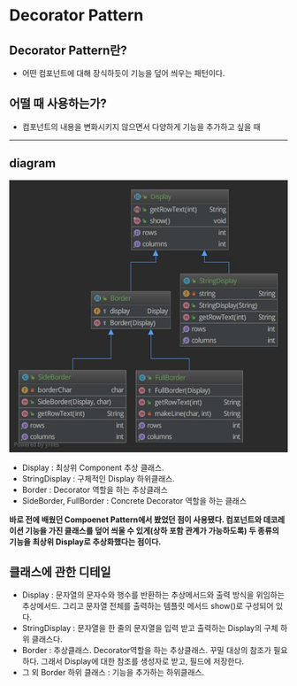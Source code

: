 # Decorator Pattern

## Decorator Pattern란?
* 어떤 컴포넌트에 대해 장식하듯이 기능을 덮어 씌우는 패턴이다.

## 어떨 때 사용하는가? 
* 컴포넌트의 내용을 변화시키지 않으면서 다양하게 기능을 추가하고 싶을 때

***
## diagram

![uml](https://github.com/chldntjr8036/designPattern/blob/master/src/main/java/Decorator/diagram.jpg?raw=true)

* Display : 최상위 Component 추상 클래스.
* StringDisplay : 구체적인 Display 하위클래스.
* Border : Decorator 역할을 하는 추상클래스
* SideBorder, FullBorder : Concrete Decorator 역할을 하는 클래스

**바로 전에 배웠던 Compoenet Pattern에서 봤었던 점이 사용됐다. 컴포넌트와 데코레이션 기능을 가진
클래스를 덮어 씌울 수 있게(상하 포함 관계가 가능하도록) 두 종류의 기능을 최상위 Display로 추상화했다는 점이다.**

## 클래스에 관한 디테일
* Display : 문자열의 문자수와 행수를 반환하는 추상메서드와 출력 방식을 위임하는 추상메서드.
그리고 문자열 전체를 출력하는 템플릿 메서드 show()로 구성되어 있다.
* StringDisplay :  문자열을 한 줄의 문자열을 입력 받고 출력하는 Display의 구체 하위 클래스다.
* Border : 추상클래스. Decorator역할을 하는 추상클래스. 꾸밀 대상의 참조가 필요하다.
그래서 Display에 대한 참조를 생성자로 받고, 필드에 저장한다.
* 그 외 Border 하위 클래스 : 기능을 추가하는 하위클래스. 
